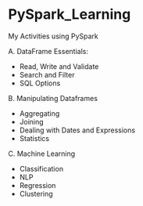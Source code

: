 # PySpark_Learning
My Activities using PySpark

A. DataFrame Essentials:

- Read, Write and Validate
- Search and Filter
- SQL Options


B. Manipulating Dataframes

- Aggregating
- Joining
- Dealing with Dates and Expressions 
- Statistics

C. Machine Learning

- Classification
- NLP
- Regression
- Clustering
